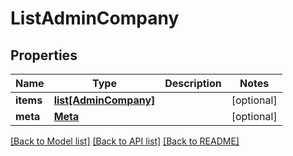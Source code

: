 # ListAdminCompany

## Properties
Name | Type | Description | Notes
------------ | ------------- | ------------- | -------------
**items** | [**list[AdminCompany]**](AdminCompany.md) |  | [optional] 
**meta** | [**Meta**](Meta.md) |  | [optional] 

[[Back to Model list]](../README.md#documentation-for-models) [[Back to API list]](../README.md#documentation-for-api-endpoints) [[Back to README]](../README.md)


